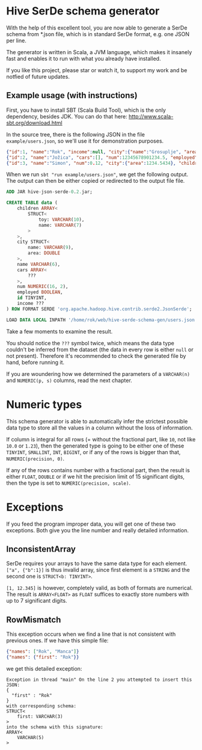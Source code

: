 Hive SerDe schema generator
==============

With the help of this excellent tool, you are now able to generate a SerDe schema from *.json file, which is in standard SerDe format, e.g. one JSON per line.

The generator is written in Scala, a JVM language, which makes it insanely fast and enables it to run with what you already have installed.

If you like this project, please star or watch it, to support my work and be notfied of future updates.

Example usage (with instructions)
---
First, you have to install SBT (Scala Build Tool), which is the only dependency, besides JDK. You can do that here: http://www.scala-sbt.org/download.html

In the source tree, there is the following JSON in the file `example/users.json`, so we'll use it for demonstration purposes.

```json
{"id":1, "name":"Rok", "income":null, "city":{"name":"Grosuplje", "area":12544}, "children":[{"name":"Matej"}]}
{"id":2, "name":"Jožica", "cars":[], "num":12345678901234.5, "employed":true, "children":null}
{"id":3, "name":"Simon", "num":0.12, "city":{"area":1234.5434}, "children":[{"name":"Simonca"},{"name":"Matic", "toy":"Ropotulica"}]}
```

When we run `sbt "run example/users.json"`, we get the following output. The output can then be either copied or redirected to the output file file.

```sql
ADD JAR hive-json-serde-0.2.jar;

CREATE TABLE data (
	children ARRAY<
		STRUCT<
			toy: VARCHAR(10),
			name: VARCHAR(7)
		>
	>,
	city STRUCT<
		name: VARCHAR(9),
		area: DOUBLE
	>,
	name VARCHAR(6),
	cars ARRAY<
		???
	>,
	num NUMERIC(16, 2),
	employed BOOLEAN,
	id TINYINT,
	income ???
) ROW FORMAT SERDE 'org.apache.hadoop.hive.contrib.serde2.JsonSerde';

LOAD DATA LOCAL INPATH '/home/rok/web/hive-serde-schema-gen/users.json' INTO TABLE data;
```

Take a few moments to examine the result.

You should notice the `???` symbol twice, which means the data type couldn't be inferred from the dataset (the data in every row is either `null` or not present). Therefore it's recommended to check the generated file by hand, before running it.

If you are woundering how we determined the parameters of a `VARCHAR(n)` and `NUMERIC(p, s)` columns, read the next chapter.

Numeric types
===

This schema generator is able to automatically infer the strictest possible data type to store all the values in a column without the loss of information.

If column is integral for all rows (= without the fractional part, like `10`, not like `10.0` or `1.23`), then the generated type is going to be either one of these `TINYINT`, `SMALLINT`, `INT`, `BIGINT`,
or if any of the rows is bigger than that, `NUMERIC(precision, 0)`.

If any of the rows contains number with a fractional part, then the result is either `FLOAT`, `DOUBLE` or if we hit the precision limit of 15 significant digits, then the type is set to `NUMERIC(precision, scale)`.

Exceptions
===
If you feed the program improper data, you will get one of these two exceptions. Both give you the line number and really detailed information.

InconsistentArray
----
SerDe requires your arrays to have the same data type for each element. `["a", {"b":1}]` is thus invalid array, since first element is a `STRING` and the second one is `STRUCT<b: TINYINT>`.

`[1, 12.345]` is however, completely valid, as both of formats are numerical. The result is `ARRAY<FLOAT>` as `FLOAT` suffices to exactly store numbers with up to 7 significant digits.

RowMismatch
---

This exception occurs when we find a line that is not consistent with previous ones. If we have this simple file:

```json
{"names": ["Rok", "Manca"]}
{"names": {"first": "Rok"}}
```

we get this detailed exception:

```
Exception in thread "main" On the line 2 you attempted to insert this JSON:
{
  "first" : "Rok"
}
with corresponding schema:
STRUCT<
	first: VARCHAR(3)
>
into the schema with this signature:
ARRAY<
	VARCHAR(5)
>
```
